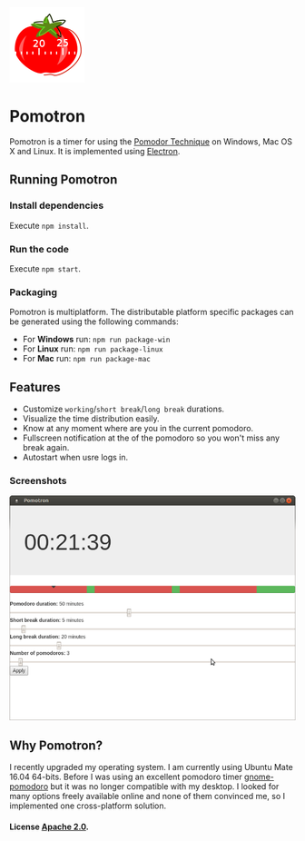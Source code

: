 ![Pomotron Logo](./assets/icons/icon-red.png)
# Pomotron
Pomotron is a timer for using the [Pomodor Technique](https://en.wikipedia.org/wiki/Pomodoro_Technique) on Windows, Mac OS X and Linux.
It is implemented using [Electron](http://electron.atom.io/).

## Running Pomotron

### Install dependencies

Execute `npm install`.

### Run the code

Execute `npm start`.

### Packaging
 
Pomotron is multiplatform. The distributable platform specific packages can be generated using the following commands:
- For **Windows** run: `npm run package-win`
- For **Linux** run: `npm run package-linux`
- For **Mac**  run: `npm run package-mac`

## Features

- Customize `working`/`short break`/`long break` durations.
- Visualize the time distribution easily.
- Know at any moment where are you in the current pomodoro.
- Fullscreen notification at the of the pomodoro so you won't miss any break again.
- Autostart when usre logs in.

### Screenshots
![Pomotron screenshot](./documentation/pomotron-screenshot.png)

## Why Pomotron?

I recently upgraded my operating system. I am currently using Ubuntu Mate 16.04 64-bits. Before I was using an excellent pomodoro timer [gnome-pomodoro](http://gnomepomodoro.org/) but it was no longer compatible with my desktop. I looked for many options freely available online and none of them convinced me, so I implemented one cross-platform solution.

#### License [Apache 2.0](LICENSE).
